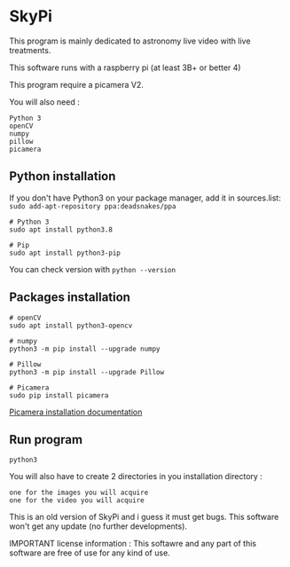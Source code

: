 # SkyPi

This program is mainly dedicated to astronomy live video with live treatments.

This software runs with a raspberry pi (at least 3B+ or better 4)

This program require a picamera V2.

You will also need :

    Python 3
    openCV
    numpy
    pillow
    picamera

## Python installation 
If you don't have Python3 on your package manager, add it in sources.list:
`sudo add-apt-repository ppa:deadsnakes/ppa`

``` 
# Python 3
sudo apt install python3.8

# Pip
sudo apt install python3-pip
```
You can check version with `python --version`

## Packages installation
``` 
# openCV
sudo apt install python3-opencv

# numpy
python3 -m pip install --upgrade numpy

# Pillow
python3 -m pip install --upgrade Pillow

# Picamera
sudo pip install picamera
```
[Picamera installation documentation](https://picamera.readthedocs.io/en/release-1.13/install.html)

## Run program
``` 
python3
```

You will also have to create 2 directories in you installation directory :

    one for the images you will acquire
    one for the video you will acquire

This is an old version of SkyPi and i guess it must get bugs. This software won't get any update (no further developments).

IMPORTANT license information : This softawre and any part of this software are free of use for any kind of use.
